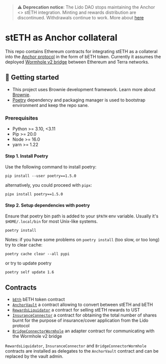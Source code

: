 > **⚠️  Deprecation notice**: The Lido DAO stops maintaining the Anchor <> stETH integration. Minting and rewards distribution are discontinued. Withdrawals continue to work.
More about [here](https://research.lido.fi/t/sunsetting-lido-on-terra/2367)

# stETH as Anchor collateral

This repo contains Ethereum contracts for integrating stETH as a collateral into the [Anchor protocol] in the form of bETH token. Currently it assumes the deployed [Wormhole v2 bridge] between Ethereum and Terra networks.

[Anchor protocol]: http://anchorprotocol.com
[Wormhole v2 bridge]: https://github.com/certusone/wormhole

## 🏁 Getting started

- This project uses Brownie development framework. Learn more about
[Brownie](https://eth-brownie.readthedocs.io/en/stable/index.html).
- [Poetry](https://python-poetry.org/) dependency and packaging manager is used
to bootstrap environment and keep the repo sane.

### Prerequisites

- Python >= 3.10, <3.11
- Pip >= 20.0
- Node >= 16.0
- yarn >= 1.22

#### Step 1. Install Poetry

Use the following command to install poetry:

```shell
pip install --user poetry==1.5.0
```

alternatively, you could proceed with `pipx`:

```shell
pipx install poetry==1.5.0
```

#### Step 2. Setup dependencies with poetry

Ensure that poetry bin path is added to your `$PATH` env variable.
Usually it's `$HOME/.local/bin` for most Unix-like systems.

```shell
poetry install
```

Notes: if you have some problems on `poetry install` (too slow, or too long) try to clear cache:
```shell
poetry cache clear --all pypi
```

or try to update poetry
```shell
poetry self update 1.6
```

## Contracts

* [`bEth`](./contracts/bEth.vy) bETH token contract
* [`AnchorVault`](./contracts/AnchorVault.vy) a contract allowing to convert between stETH and bETH
* [`RewardsLiquidator`](./contracts/RewardsLiquidator.vy) a contract for selling stETH rewards to UST
* [`InsuranceConnector`](./contracts/InsuranceConnector.vy) a contract for obtaining the total number of shares burnt for the purpose of insurance/cover application from the Lido protocol
* [`BridgeConnectorWormhole`](./contracts/BridgeConnectorWormhole.vy) an adapter contract for communicating with the Wormhole v2 bridge

`RewardsLiquidator`, `InsuranceConnector` and `BridgeConnectorWormhole` contracts are installed as delegates to the `AnchorVault` contract and can be replaced by the vault admin.
